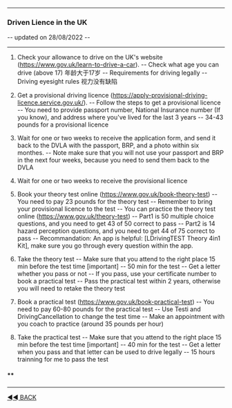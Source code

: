 ﻿---

### **Driven Lience in the UK**

-- updated on 28/08/2022 -- 

---

1. Check your allowance to drive on the UK's website (https://www.gov.uk/learn-to-drive-a-car).
-- Check what age you can drive (above 17) 年龄大于17岁
-- Requirements for driving legally 
-- Driving eyesight rules 视力没有缺陷

2. Get a provisional driving licence (https://apply-provisional-driving-licence.service.gov.uk/).
-- Follow the steps to get a provisional licence
-- You need to provide passport number, National Insurance number (If you know), and address where you've lived for the last 3 years
-- 34-43 pounds for a provisional licence

3. Wait for one or two weeks to receive the application form, and send it back to the DVLA with the passport, BRP, and a photo within six monthes.
-- Note make sure that you will not use your passport and BRP in the next four weeks, because you need to send them back to the DVLA

4. Wait for one or two weeks to receive the provisional licence

5. Book your theory test online (https://www.gov.uk/book-theory-test)
-- You need to pay 23 pounds for the theory test
-- Remember to bring your provisional licence to the test
-- You can practice the theory test online (https://www.gov.uk/theory-test)
-- Part1 is 50 multiple choice questions, and you need to get 43 of 50 correct to pass
-- Part2 is 14 hazard perception questions, and you need to get 44 of 75 correct to pass
-- Recommandation: An app is helpful: [LDrivingTEST Theory 4in1 Kit], make sure you go through every question within the app. 

6. Take the theory test
-- Make sure that you attend to the right place 15 min before the test time [important]
-- 50 min for the test
-- Get a letter whether you pass or not
-- If you pass, use your certificate number to book a practical test
-- Pass the practical test within 2 years, otherwise you will need to retake the theory test

7. Book a practical test (https://www.gov.uk/book-practical-test)
-- You need to pay 60-80 pounds for the practical test
-- Use Testi and DrivingCancellation to change the test time
-- Make an appointment with you coach to practice (around 35 pounds per hour)

8. Take the practical test
-- Make sure that you attend to the right place 15 min before the test time [important]
-- 40 min for the test
-- Get a letter when you pass and that letter can be used to drive legally
-- 15 hours trainning for me to pass the test

#### **

---
[◄◄ BACK](https://yuqingdai.xyz/#/README)